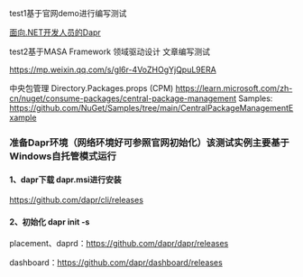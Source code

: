 test1基于官网demo进行编写测试

[面向.NET开发人员的Dapr](https://learn.microsoft.com/zh-cn/dotnet/architecture/dapr-for-net-developers/)

test2基于MASA Framework 领域驱动设计 文章编写测试

https://mp.weixin.qq.com/s/gl6r-4VoZHOgYjQpuL9ERA


中央包管理 Directory.Packages.props (CPM)
 https://learn.microsoft.com/zh-cn/nuget/consume-packages/central-package-management
 Samples: https://github.com/NuGet/Samples/tree/main/CentralPackageManagementExample



### 准备Dapr环境（网络环境好可参照官网初始化）该测试实例主要基于Windows自托管模式运行

#### 1、dapr下载 dapr.msi进行安装

https://github.com/dapr/cli/releases

#### 2、初始化 dapr init -s

placement、daprd：https://github.com/dapr/dapr/releases

dashboard：https://github.com/dapr/dashboard/releases